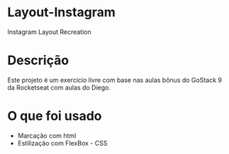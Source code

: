 # Layout-Instagram
Instagram Layout Recreation

# Descrição
Este projeto é um exercício livre com base nas aulas bônus do GoStack 9 da Rocketseat com aulas do Diego.

# O que foi usado 
- Marcação com html
- Estilização com FlexBox - CSS 

